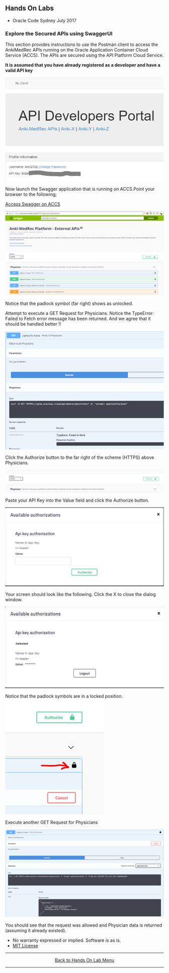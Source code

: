## Hands On Labs

- Oracle Code Sydney July 2017

### Explore the Secured APIs using SwaggerUI

This section provides instructions to use the Postman client to access the AnkiMedRec APIs running on the Oracle Application Container Cloud Service (ACCS). The APIs are secured using the API Platform Cloud Service.

**It is assumed that you have already registered as a developer and have a valid API key**

<img src="./img/exploretheapis-5-1.PNG" />

Now launch the Swagger application that is running on ACCS.Point your browser to the following;

[Access Swagger on ACCS](https://ankimedrecnodeapis-gse00011671.apaas.us2.oraclecloud.com/)

<img src="./img/exploretheapis-5-2.PNG" />

Notice that the padlock symbol (far right) shows as unlocked.

Attempt to execute a GET Request for Physicians.
Notice the TypeError: Failed to Fetch error message has been returned.
And we agree that it should be handled better !!

<img src="./img/exploretheapis-5-3.PNG" />

Click the Authorize button to the far right of the scheme (HTTPS) above Physicians.

<img src="./img/exploretheapis-5-4.PNG" />

Paste your API Key into the Value field and click the Authorize button.

<img src="./img/exploretheapis-5-5.PNG" />

Your screen should look like the following. Click the X to close the dialog window.

<img src="./img/exploretheapis-5-6.PNG" />

Notice that the padlock symbols are in a locked position.

<img src="./img/exploretheapis-5-7.PNG" />

Execute another GET Request for Physicians

<img src="./img/exploretheapis-5-8.PNG" />

You should see that the request was allowed and Physician data is returned (assuming it already existed).

* No warranty expressed or implied.  Software is as is.
* [MIT License](http://www.opensource.org/licenses/mit-license.html)

<hr />
<center>
<a href="../../handsonlabs" class="btn" >Back to Hands On Lab Menu</a>
<center />
<hr />

